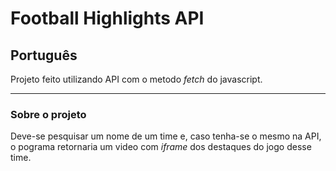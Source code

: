 # Football Highlights API


<h2>Português</h2>

Projeto feito utilizando API com o metodo _fetch_ do javascript.

<hr>

<h3>Sobre o projeto</h3>

Deve-se pesquisar um nome de um time e, caso tenha-se o mesmo na API, o pograma retornaria um video com  _iframe_ dos destaques do jogo desse time.
